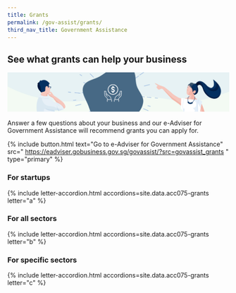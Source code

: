 ```yaml
---
title: Grants
permalink: /gov-assist/grants/
third_nav_title: Government Assistance
---
```


## See what grants can help your business

![Grants](/images/grow/RunandGrow_Grants.jpg)

Answer a few questions about your business and our e-Adviser for Government Assistance will recommend grants you can apply for.

{% include button.html text="Go to e-Adviser for Government Assistance" src="
https://eadviser.gobusiness.gov.sg/govassist/?src=govassist_grants
" type="primary" %}

### For startups

{% include letter-accordion.html accordions=site.data.acc075-grants letter="a" %}

### For all sectors

{% include letter-accordion.html accordions=site.data.acc075-grants letter="b" %}

### For specific sectors

{% include letter-accordion.html accordions=site.data.acc075-grants letter="c" %}

<script src="/jquery/jquery.min.js"></script>
<script src="/jquery/bp-menu-new-tab.js"></script>
